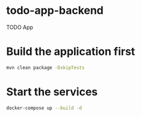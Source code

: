 # todo-app-backend
TODO App

# Build the application first
```bash
mvn clean package -DskipTests
```

# Start the services
```bash
docker-compose up --build -d
```